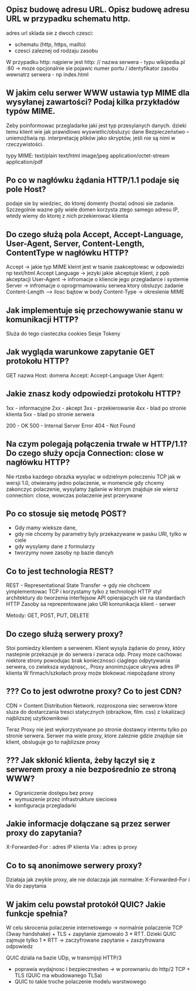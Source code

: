 ## Opisz budowę adresu URL. Opisz budowę adresu URL w przypadku schematu http.

adres url sklada sie z dwoch czesci:
- schematu (http, https, mailto)
- czesci zaleznej od rodzaju zasobu

W przypadku http:
najpierw jest
http: 
//
nazwa serwera - typu wikipedia.pl
:80 -> moze opcjonalnie sie pojawic numer portu
/ 
identyfikator zasobu wewnatrz serwera - np index.html


## W jakim celu serwer WWW ustawia typ MIME dla wysyłanej zawartości? Podaj kilka przykładów typów MIME.

Zeby poinformowac przegladarke jaki jest typ przesylanych danych. dzieki temu klient wie jak prawidlowo wyswietlic/obsluzyc dane
Bezpieczeństwo – uniemożliwia np. interpretację plików jako skryptów, jeśli nie są nimi w rzeczywistości.

typy MIME:
text/plain
text/html
image/jpeg
application/octet-stream
application/pdf


## Po co w nagłówku żądania HTTP/1.1 podaje się pole Host?

podaje sie by wiedziec, do ktorej domenty (hosta) odnosi sie zadanie. Szczegolnie wazne gdy wiele domen korzysta ztego samego adresu IP, wtedy wiemy do ktorej z nich przekierowac klienta


## Do czego służą pola Accept, Accept-Language, User-Agent, Server, Content-Length, ContentType w nagłówku HTTP?

Accept -> jakie typ MIME kleint jest w tsanie zaakceptowac w odpowiedzi np text/html
Accept Language -> jezyki jakie akceptuje klient, z ppb akceptacji
User-Agent -> infromacje o kliencie jego przegladarce i systemie
Server -> infromacje o oprogrmamowaniu serwea ktory obsluzyc zadanie
Content-Length --> ilosc bajtow w body
Content-Type -> okreslenie MIME


## Jak implementuje się przechowywanie stanu w komunikacji HTTP?

Sluża do tego ciasteczka cookies
Sesje
Tokeny


## Jak wygląda warunkowe zapytanie GET protokołu HTTP?

GET nazwa
Host: domena
Accept:
Accept-Language
User Agent:


## Jakie znasz kody odpowiedzi protokołu HTTP?

1xx - informacyjne
2xx - akcept
3xx - przekierowanie
4xx - blad po stronie klienta
5xx - blad po stronie serwera

200 - OK
500 - Internal Server Error
404 - Not Found


## Na czym polegają połączenia trwałe w HTTP/1.1? Do czego służy opcja Connection: close w nagłówku HTTP?

Nie rtzeba kazdego obrazka wysylac w odzielnym poleczeniu TCP jak w wersji 1.0, otwieramy jedno polaczenie, w momencie gdy chcemy zakonczyc polaczenie, wysylamy żądanie w ktorym znajduje sie wiersz connection: close, wowczas polaczenie jest przerywane


## Po co stosuje się metodę POST?

- Gdy mamy wieksze dane, 
- gdy nie chcemy by parametry byly przekazywane w pasku URl, tylko w ciele
- gdy wysylamy dane z formularzy
- tworzymy nowe zasoby np bazie dancyh

## Co to jest technologia REST? 

REST - Representational State Transfer -> gdy nie chchcem yimplementowac TCP i korzystamy tylko z technologii HTTP 
styl architektury do tworzenia interfejsow API opierajacych sie na standardach HTTP
Zasoby sa reprezentowane jako URl
komunikacja klient - serwer

Metody:
GET, POST, PUT, DELETE


## Do czego służą serwery proxy?

Stoi pomiedzy klientem a serwerem. Klient wysyla żądanie do proxy, który nastepnie przekazuje je do serwera i zwraca odp. Proxy moze cachowac niektore strony powodujac brak koniecznosci ciaglego odpytywania serwera, co zwieksza wydajnosc,.
Proxy anonimzujace ukrywa adres IP klienta
W firmach/szkołach proxy może blokować niepożądane strony 


## ??? Co to jest odwrotne proxy? Co to jest CDN?

CDN = Content Distribution Network. rozproszona siec serwerow ktore sluza do dostarczania tresci statycznych (obrazkow, film. css) z lokalizacji najblizszej uzytkownikowi

Teraz Proxy nie jest wykorzystywane po stronie dostawcy interntu tylko po stronie serwera. Serwer ma wiele proxy, ktore zaleznie gdzie znajduje sie klient, obsluguje go to najblizsze proxy


## ??? Jak skłonić klienta, żeby łączył się z serwerem proxy a nie bezpośrednio ze stroną WWW?

- Ograniczenie dostępu bez proxy
- wymuszenie przez infrastrukture sieciowa
- konfiguracja przegladarki


## Jakie informacje dołączane są przez serwer proxy do zapytania?

X-Forwarded-For : adres IP klienta
Via : adres ip proxy


## Co to są anonimowe serwery proxy?

Działaja jak zwykle proxy, ale nie dolaczaja jak normalne:
X-Forwarded-For i Via do zapytania


## W jakim celu powstał protokół QUIC? Jakie funkcje spełnia?

W celu skrocenia polaczenie internetowego -> normalnie polaczenie TCP (3way handshake) + TLS + zapytanie zjamowalo 3 * RTT. Dzieki QUIC zajmuje tylko 1 * RTT -> zaczyfrowane zapytanie + zaszyfrowana odpowiedz

QUIC dziala na bazie UDp, w transmijsji HTTP/3

- poprawia wydajnosc i bezpiecznestwo -> w porownaniu do http/2 TCP + TLS (QUIC ma wbudowanego TLSa)
- QUIC to takie troche polaczenie modelu warstwowego



